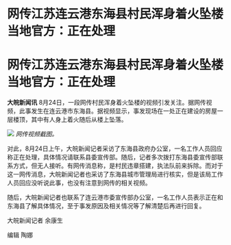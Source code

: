 # 网传江苏连云港东海县村民浑身着火坠楼 当地官方：正在处理

# 网传江苏连云港东海县村民浑身着火坠楼 当地官方：正在处理

**大皖新闻讯**
8月24日，一段网传村民浑身着火坠楼的视频引发关注。据网传视频，此事发生在连云港市东海县。据视频显示，事发现场在一处正在建设的房屋一层楼顶，其中有人身上着火随后从楼上坠落。

![](https://inews.gtimg.com/om_bt/OQkOhrcnpZww991FXlYAOflaeSKyENGMoqsvgizpd5k90AA/1000)
_网传视频截图。_

对此，8月24日上午，大皖新闻记者采访了东海县政府办公室，一名工作人员回应称正在处理，具体情况请联系县委宣传部。随后，记者多次拨打东海县委宣传部联系方式，但无人接听。有网传消息称，是村民违章搭建，执法队前来拆除。而对于这一网传消息，大皖新闻记者也采访了东海县城市管理局进行核实，但是该局工作人员回应没听说此事，也没有注意到网传的相关视频。

随后，大皖新闻记者也联系了连云港市委宣传部办公室，一名工作人员表示正在和东海县了解具体情况，至于事发原因及相关情况等了解清楚后再进行回复。

大皖新闻记者 余康生

编辑 陶娜

